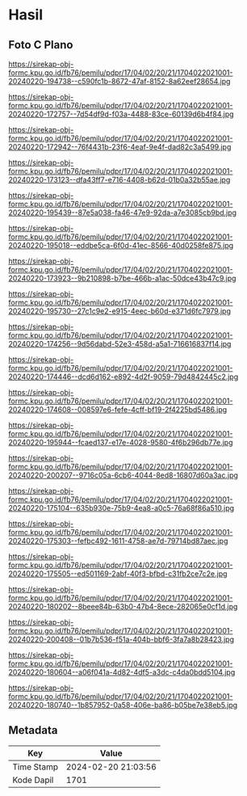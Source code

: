 # Hasil

## Foto C Plano

https://sirekap-obj-formc.kpu.go.id/fb76/pemilu/pdpr/17/04/02/20/21/1704022021001-20240220-194738--c590fc1b-8672-47af-8152-8a62eef28654.jpg

https://sirekap-obj-formc.kpu.go.id/fb76/pemilu/pdpr/17/04/02/20/21/1704022021001-20240220-172757--7d54df9d-f03a-4488-83ce-60139d6b4f84.jpg

https://sirekap-obj-formc.kpu.go.id/fb76/pemilu/pdpr/17/04/02/20/21/1704022021001-20240220-172942--76f4431b-23f6-4eaf-9e4f-dad82c3a5499.jpg

https://sirekap-obj-formc.kpu.go.id/fb76/pemilu/pdpr/17/04/02/20/21/1704022021001-20240220-173123--dfa43ff7-e716-4408-b62d-01b0a32b55ae.jpg

https://sirekap-obj-formc.kpu.go.id/fb76/pemilu/pdpr/17/04/02/20/21/1704022021001-20240220-195439--87e5a038-fa46-47e9-92da-a7e3085cb9bd.jpg

https://sirekap-obj-formc.kpu.go.id/fb76/pemilu/pdpr/17/04/02/20/21/1704022021001-20240220-195018--eddbe5ca-6f0d-41ec-8566-40d0258fe875.jpg

https://sirekap-obj-formc.kpu.go.id/fb76/pemilu/pdpr/17/04/02/20/21/1704022021001-20240220-173923--9b210898-b7be-466b-a1ac-50dce43b47c9.jpg

https://sirekap-obj-formc.kpu.go.id/fb76/pemilu/pdpr/17/04/02/20/21/1704022021001-20240220-195730--27c1c9e2-e915-4eec-b60d-e371d6fc7979.jpg

https://sirekap-obj-formc.kpu.go.id/fb76/pemilu/pdpr/17/04/02/20/21/1704022021001-20240220-174256--9d56dabd-52e3-458d-a5a1-716616837f14.jpg

https://sirekap-obj-formc.kpu.go.id/fb76/pemilu/pdpr/17/04/02/20/21/1704022021001-20240220-174446--dcd6d162-e892-4d2f-9059-79d4842445c2.jpg

https://sirekap-obj-formc.kpu.go.id/fb76/pemilu/pdpr/17/04/02/20/21/1704022021001-20240220-174608--008597e6-fefe-4cff-bf19-2f4225bd5486.jpg

https://sirekap-obj-formc.kpu.go.id/fb76/pemilu/pdpr/17/04/02/20/21/1704022021001-20240220-195944--fcaed137-e17e-4028-9580-4f6b296db77e.jpg

https://sirekap-obj-formc.kpu.go.id/fb76/pemilu/pdpr/17/04/02/20/21/1704022021001-20240220-200207--9716c05a-6cb6-4044-8ed8-16807d60a3ac.jpg

https://sirekap-obj-formc.kpu.go.id/fb76/pemilu/pdpr/17/04/02/20/21/1704022021001-20240220-175104--635b930e-75b9-4ea8-a0c5-76a68f86a510.jpg

https://sirekap-obj-formc.kpu.go.id/fb76/pemilu/pdpr/17/04/02/20/21/1704022021001-20240220-175303--fefbc492-1611-4758-ae7d-79714bd87aec.jpg

https://sirekap-obj-formc.kpu.go.id/fb76/pemilu/pdpr/17/04/02/20/21/1704022021001-20240220-175505--ed501169-2abf-40f3-bfbd-c31fb2ce7c2e.jpg

https://sirekap-obj-formc.kpu.go.id/fb76/pemilu/pdpr/17/04/02/20/21/1704022021001-20240220-180202--8beee84b-63b0-47b4-8ece-282065e0cf1d.jpg

https://sirekap-obj-formc.kpu.go.id/fb76/pemilu/pdpr/17/04/02/20/21/1704022021001-20240220-200408--01b7b536-f51a-404b-bbf6-3fa7a8b28423.jpg

https://sirekap-obj-formc.kpu.go.id/fb76/pemilu/pdpr/17/04/02/20/21/1704022021001-20240220-180604--a06f041a-4d82-4df5-a3dc-c4da0bdd5104.jpg

https://sirekap-obj-formc.kpu.go.id/fb76/pemilu/pdpr/17/04/02/20/21/1704022021001-20240220-180740--1b857952-0a58-406e-ba86-b05be7e38eb5.jpg


## Metadata

| Key        | Value               |
| ---------- | ------------------- |
| Time Stamp | 2024-02-20 21:03:56 |
| Kode Dapil | 1701                |



